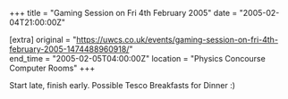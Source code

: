 +++
title = "Gaming Session on Fri 4th February 2005"
date = "2005-02-04T21:00:00Z"

[extra]
original = "https://uwcs.co.uk/events/gaming-session-on-fri-4th-february-2005-1474488960918/"    
end_time = "2005-02-05T04:00:00Z"
location = "Physics Concourse Computer Rooms"
+++

Start late, finish early. Possible Tesco Breakfasts for Dinner :)

